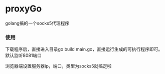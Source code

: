 # proxyGo
golang搞的一个socks5代理程序

### 使用
下载程序后，直接进入目录go build main.go，直接运行生成的可执行程序即可。默认监听8081端口

浏览器端设置服务器ip，端口，类型为socks5就搞定啦

